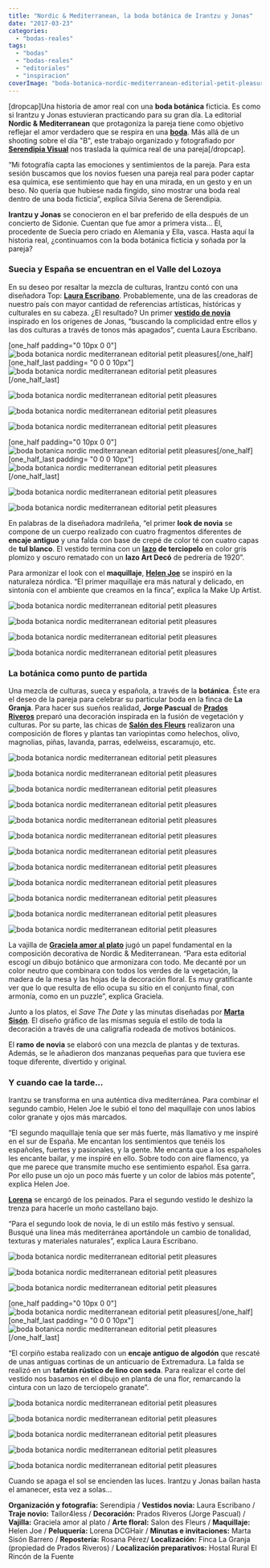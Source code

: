 ```yaml
---
title: "Nordic & Mediterranean, la boda botánica de Irantzu y Jonas"
date: "2017-03-23"
categories: 
  - "bodas-reales"
tags: 
  - "bodas"
  - "bodas-reales"
  - "editoriales"
  - "inspiracion"
coverImage: "boda-botanica-nordic-mediterranean-editorial-petit-pleasures-0.jpg"
---
```


\[dropcap\]Una historia de amor real con una **boda botánica** ficticia. Es como si Irantzu y Jonas estuvieran practicando para su gran día. La editorial **Nordic & Mediterranean** que protagoniza la pareja tiene como objetivo reflejar el amor verdadero que se respira en una [**boda**](https://petitpleasures.com/bodas/). Más allá de un shooting sobre el día "B", este trabajo organizado y fotografiado por [**Serendipia Visual**](http://www.serendipiavisual.es/) nos traslada la química real de una pareja\[/dropcap\].

“Mi fotografía capta las emociones y sentimientos de la pareja. Para esta sesión buscamos que los novios fuesen una pareja real para poder captar esa química, ese sentimiento que hay en una mirada, en un gesto y en un beso. No quería que hubiese nada fingido, sino mostrar una boda real dentro de una boda ficticia”, explica Silvia Serena de Serendipia.

**Irantzu y Jonas** se conocieron en el bar preferido de ella después de un concierto de Sidonie. Cuentan que fue amor a primera vista... Él, procedente de Suecia pero criado en Alemania y Ella, vasca. Hasta aquí la historia real, ¿continuamos con la boda botánica ficticia y soñada por la pareja?

### Suecia y España se encuentran en el Valle del Lozoya

En su deseo por resaltar la mezcla de culturas, Irantzu contó con una diseñadora Top: [**Laura Escribano**](https://www.lauraescribanoatelier.com/). Probablemente, una de las creadoras de nuestro país con mayor cantidad de referencias artísticas, históricas y culturales en su cabeza. ¿El resultado? Un primer [**vestido de novia**](https://petitpleasures.com/vestidos/) inspirado en los orígenes de Jonas, “buscando la complicidad entre ellos y las dos culturas a través de tonos más apagados”, cuenta Laura Escribano.

\[one\_half padding="0 10px 0 0"\]![boda botanica nordic mediterranean editorial petit pleasures](/images/boda-botanica-nordic-mediterranean-editorial-petit-pleasures-1.jpg)\[/one\_half\]\[one\_half\_last padding= "0 0 0 10px"\]![boda botanica nordic mediterranean editorial petit pleasures](/images/boda-botanica-nordic-mediterranean-editorial-petit-pleasures-2.jpg)\[/one\_half\_last\]

![boda botanica nordic mediterranean editorial petit pleasures](/images/boda-botanica-nordic-mediterranean-editorial-petit-pleasures-3.jpg)

![boda botanica nordic mediterranean editorial petit pleasures](/images/boda-botanica-nordic-mediterranean-editorial-petit-pleasures-4.jpg)

![boda botanica nordic mediterranean editorial petit pleasures](/images/boda-botanica-nordic-mediterranean-editorial-petit-pleasures-5.jpg)

\[one\_half padding="0 10px 0 0"\]![boda botanica nordic mediterranean editorial petit pleasures](/images/boda-botanica-nordic-mediterranean-editorial-petit-pleasures-6.jpg)\[/one\_half\]\[one\_half\_last padding= "0 0 0 10px"\]![boda botanica nordic mediterranean editorial petit pleasures](/images/boda-botanica-nordic-mediterranean-editorial-petit-pleasures-7.jpg)\[/one\_half\_last\]

![boda botanica nordic mediterranean editorial petit pleasures](/images/boda-botanica-nordic-mediterranean-editorial-petit-pleasures-8.jpg)

![boda botanica nordic mediterranean editorial petit pleasures](/images/boda-botanica-nordic-mediterranean-editorial-petit-pleasures-9.jpg)

En palabras de la diseñadora madrileña, “el primer **look de novia** se compone de un cuerpo realizado con cuatro fragmentos diferentes de **encaje antiguo** y una falda con base de crepé de color té con cuatro capas de **tul blanco**. El vestido termina con un **[lazo](https://petitpleasures.com/lazos-para-el-pelo/) de terciopelo** en color gris plomizo y oscuro rematado con un **lazo Art Decó** de pedrería de 1920”.

Para armonizar el look con el **maquillaje**, [**Helen Joe**](http://www.helenjoemakeup.com/) se inspiró en la naturaleza nórdica. “El primer maquillaje era más natural y delicado, en sintonía con el ambiente que creamos en la finca”, explica la Make Up Artist.

![boda botanica nordic mediterranean editorial petit pleasures](/images/boda-botanica-nordic-mediterranean-editorial-petit-pleasures-10.jpg)

![boda botanica nordic mediterranean editorial petit pleasures](/images/boda-botanica-nordic-mediterranean-editorial-petit-pleasures-11.jpg)

![boda botanica nordic mediterranean editorial petit pleasures](/images/boda-botanica-nordic-mediterranean-editorial-petit-pleasures-12.jpg)

![boda botanica nordic mediterranean editorial petit pleasures](/images/boda-botanica-nordic-mediterranean-editorial-petit-pleasures-13.jpg)

### La botánica como punto de partida

Una mezcla de culturas, sueca y española, a través de la **botánica**. Éste era el deseo de la pareja para celebrar su particular boda en la finca de **La Granja**. Para hacer sus sueños realidad, **Jorge Pascual** de [**Prados Riveros**](http://www.fincapradosriveros.es/) preparó una decoración inspirada en la fusión de vegetación y culturas. Por su parte, las chicas de [**Salón des Fleurs**](http://www.salondesfleurs.es/) realizaron una composición de flores y plantas tan variopintas como helechos, olivo, magnolias, piñas, lavanda, parras, edelweiss, escaramujo, etc.

![boda botanica nordic mediterranean editorial petit pleasures](/images/boda-botanica-nordic-mediterranean-editorial-petit-pleasures-14.jpg)

![boda botanica nordic mediterranean editorial petit pleasures](/images/boda-botanica-nordic-mediterranean-editorial-petit-pleasures-15.jpg)

![boda botanica nordic mediterranean editorial petit pleasures](/images/boda-botanica-nordic-mediterranean-editorial-petit-pleasures-16.jpg)

![boda botanica nordic mediterranean editorial petit pleasures](/images/boda-botanica-nordic-mediterranean-editorial-petit-pleasures-17.jpg)

![boda botanica nordic mediterranean editorial petit pleasures](/images/boda-botanica-nordic-mediterranean-editorial-petit-pleasures-18.jpg)

![boda botanica nordic mediterranean editorial petit pleasures](/images/boda-botanica-nordic-mediterranean-editorial-petit-pleasures-19.jpg)

![boda botanica nordic mediterranean editorial petit pleasures](/images/boda-botanica-nordic-mediterranean-editorial-petit-pleasures-20.jpg)

![boda botanica nordic mediterranean editorial petit pleasures](/images/boda-botanica-nordic-mediterranean-editorial-petit-pleasures-21.jpg)

![boda botanica nordic mediterranean editorial petit pleasures](/images/boda-botanica-nordic-mediterranean-editorial-petit-pleasures-22.jpg)

![boda botanica nordic mediterranean editorial petit pleasures](/images/boda-botanica-nordic-mediterranean-editorial-petit-pleasures-23.jpg)

![boda botanica nordic mediterranean editorial petit pleasures](/images/boda-botanica-nordic-mediterranean-editorial-petit-pleasures-24.jpg)

![boda botanica nordic mediterranean editorial petit pleasures](/images/boda-botanica-nordic-mediterranean-editorial-petit-pleasures-25.jpg)

La vajilla de **[Graciela amor al plato](http://gracielaamoralplato.com/)** jugó un papel fundamental en la composición decorativa de Nordic & Mediterranean. “Para esta editorial escogí un dibujo botánico que armonizara con todo. Me decanté por un color neutro que combinara con todos los verdes de la vegetación, la madera de la mesa y las hojas de la decoración floral. Es muy gratificante ver que lo que resulta de ello ocupa su sitio en el conjunto final, con armonía, como en un puzzle”, explica Graciela.

Junto a los platos, el _Save The Date_ y las minutas diseñadas por [**Marta Sisón**](http://www.martasison.com/). El diseño gráfico de las mismas seguía el estilo de toda la decoración a través de una caligrafía rodeada de motivos botánicos.

El **ramo** **de novia** se elaboró con una mezcla de plantas y de texturas. Además, se le añadieron dos manzanas pequeñas para que tuviera ese toque diferente, divertido y original.

### Y cuando cae la tarde...

Irantzu se transforma en una auténtica diva mediterránea. Para combinar el segundo cambio, Helen Joe le subió el tono del maquillaje con unos labios color granate y ojos más marcados.

“El segundo maquillaje tenía que ser más fuerte, más llamativo y me inspiré en el sur de España. Me encantan los sentimientos que tenéis los españoles, fuertes y pasionales, y la gente. Me encanta que a los españoles les encante bailar, y me inspiré en ello. Sobre todo con aire flamenco, ya que me parece que transmite mucho ese sentimiento español. Esa garra. Por ello puse un ojo un poco más fuerte y un color de labios más potente”, explica Helen Joe.

[**Lorena**](http://lorenadcghair.com/) se encargó de los peinados. Para el segundo vestido le deshizo la trenza para hacerle un moño castellano bajo.

“Para el segundo look de novia, le di un estilo más festivo y sensual. Busqué una línea más mediterránea aportándole un cambio de tonalidad, texturas y materiales naturales”, explica Laura Escribano.

![boda botanica nordic mediterranean editorial petit pleasures](/images/boda-botanica-nordic-mediterranean-editorial-petit-pleasures-27.jpg)

![boda botanica nordic mediterranean editorial petit pleasures](/images/boda-botanica-nordic-mediterranean-editorial-petit-pleasures-28.jpg)

![boda botanica nordic mediterranean editorial petit pleasures](/images/boda-botanica-nordic-mediterranean-editorial-petit-pleasures-29.jpg)

\[one\_half padding="0 10px 0 0"\]![boda botanica nordic mediterranean editorial petit pleasures](/images/boda-botanica-nordic-mediterranean-editorial-petit-pleasures-30.jpg)\[/one\_half\]\[one\_half\_last padding= "0 0 0 10px"\]![boda botanica nordic mediterranean editorial petit pleasures](/images/boda-botanica-nordic-mediterranean-editorial-petit-pleasures-31.jpg)\[/one\_half\_last\]

“El corpiño estaba realizado con un **encaje antiguo de algodón** que rescaté de unas antiguas cortinas de un anticuario de Extremadura. La falda se realizó en un **tafetán rústico de lino con seda**. Para realizar el corte del vestido nos basamos en el dibujo en planta de una flor, remarcando la cintura con un lazo de terciopelo granate”.

![boda botanica nordic mediterranean editorial petit pleasures](/images/boda-botanica-nordic-mediterranean-editorial-petit-pleasures-32.jpg)

![boda botanica nordic mediterranean editorial petit pleasures](/images/boda-botanica-nordic-mediterranean-editorial-petit-pleasures-33.jpg)

![boda botanica nordic mediterranean editorial petit pleasures](/images/boda-botanica-nordic-mediterranean-editorial-petit-pleasures-34.jpg)

![boda botanica nordic mediterranean editorial petit pleasures](/images/boda-botanica-nordic-mediterranean-editorial-petit-pleasures-35.jpg)

![boda botanica nordic mediterranean editorial petit pleasures](/images/boda-botanica-nordic-mediterranean-editorial-petit-pleasures-36.jpg)

Cuando se apaga el sol se encienden las luces. Irantzu y Jonas bailan hasta el amanecer, esta vez a solas...

**Organización y fotografía:** Serendipia / **Vestidos novia:** Laura Escribano / **Traje novio:** Tailor4less / **Decoración:** Prados Riveros (Jorge Pascual) / **Vajilla:** Graciela amor al plato / **Arte floral:** Salon des Fleurs / **Maquillaje:** Helen Joe / **Peluquería:** Lorena DCGHair / **Minutas e invitaciones:** Marta Sisón Barrero / **Repostería:** Rosana Pérez/ **Localización:** Finca La Granja (propiedad de Prados Riveros) / **Localización preparativos:** Hostal Rural El Rincón de la Fuente
